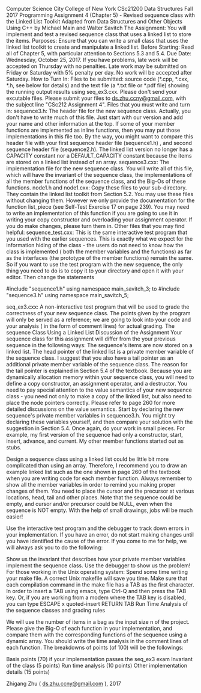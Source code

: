 Computer Science City College of New York 
  CSc21200 Data Structures  Fall 2017
Programming Assignment 4  (Chapter 5) - Revised sequence class with the Linked List Toolkit
Adapted from Data Structures and Other Objects Using C++ 
by Michael Main and Walter Savitch
The Assignment:
You will implement and test a revised sequence class that uses a linked list to store the items.
Purposes:
Ensure that you can write a small class that uses the linked list toolkit to create and manipulate a linked list.
Before Starting:
Read all of Chapter 5, with particular attention to Sections 5.3 and 5.4.
Due Date:
Wednesday, October  25, 2017. If you have problems, late work will be accepted on Thursday with no penalties. Late work may be submitted on Friday or Saturday with 5% penalty per day. No work will be accepted after Saturday.
How to Turn In:
Files to be submitted: source code (*.cpp, *.cxx, *.h, see below for details)  and the text file (a *.txt file or *.pdf file) showing the running output results using seq_ex3.cxx. Please don't send your excutable files. Please submit your files to ds.zhu.ccny@gmail.com, with the subject line "CSc212 Assignment 4".
Files that you must write and turn in:
sequence3.h: The header file for the new sequence class. Actually, you don't have to write much of this file. Just start with our version and add your name and other information at the top. If some of your member functions are implemented as inline functions, then you may put those implementations in this file too. By the way, you might want to compare this header file with your first sequence header file (sequence1.h) , and second sequence header file (sequence2.h). The linked list version no longer has a CAPACITY constant nor a DEFAULT_CAPACITY constant because the items are stored on a linked list instead of an array.
sequence3.cxx: The implementation file for the new sequence class. You will write all of this file, which will have the invariant of the sequence class, the implementations of all the member functions of the sequence class, and the Big-Os of these functions.
node1.h and node1.cxx: Copy these files to your sub-directory. They contain the linked list toolkit from Section 5.2. You may use these files without changing them. However we only provide the documentation for the function list_piece (see Self-Test Exercise 17 on page 239). You may need to write an implementation of this function if you are going to use it in writing your copy constructor and overloading your assignment operator. If you do make changes, please turn them in.
Other files that you may find helpful:
sequence_test.cxx: This is the same interactive test program that you used with the earlier sequences. This is exactly what we expect for the  information hiding of the class - the users do not need to know how the class is implemented ( both the member variables and the functions) as far as the interfaces (the prototype of the member functions)  remain the same. So if you want to use the test program with the new sequence, the only thing you need to do is to copy it to your directory and open it with your editor. Then change the statements

#include "sequence1.h" 
using namespace main_savitch_3; 
to 
#include "sequence3.h" 
using namespace main_savitch_5;

seq_ex3.cxx: A non-interactive test program that will be used to grade the correctness of your new sequence class. The points given by the program will only be served as a reference; we are going to look into your code and your analysis ( in the form of comment lines) for actual grading.
The sequence Class Using a Linked List
Discussion of the Assignment
Your sequence class for this assignment will differ from the your previous sequence in the following ways:
The sequence's items are now stored on a linked list. The head pointer of the linked list is a private member variable of the sequence class. I suggest that you also have a tail pointer as an additional private member variable of the sequence class. The reason for the tail pointer is explained in Section 5.4 of the textbook.
Because you are dynamically allocation memory within your sequence class, you will need to define a copy constructor, an assignment operator, and a destructor. You need to pay special attention to the value semantics of your new sequence class - you need not only to make a copy of the linked list, but also need to place the node pointers correctly. Please refer to page 260 for more detailed discussions on the value semantics.
Start by declaring the new sequence's private member variables in sequence3.h. You might try declaring these variables yourself, and then compare your solution with the suggestion in Section 5.4.
Once again, do your work in small pieces. For example, my first version of the sequence had only a constructor, start, insert, advance, and current. My other member functions started out as stubs.

Design a sequence class using a linked list could be little bit more complicated than using an array. Therefore, I recommend you to draw an example linked list such as the one shown in page 260 of the textbook when you are writing code for each member function. Always remember to show all the member variables in order to remind you  making proper changes of them. You need to place the cursor and the precursor at various locations, head, tail and other places. Note that the sequence could be empty, and cursor and/or precursor could be NULL, even when the sequence is NOT empty. With the help of small drawings, jobs will be much easier!

Use the interactive test program and the debugger to track down errors in your implementation. If you have an error, do not start making changes until you have identified the cause of the error. If you come to me  for help, we will always ask you to do the following:

Show us the invariant that describes how your private member variables implement the sequence class.
Use the debugger to show us the problem!
For those working in the Unix operating system: Spend some time writing your make file. A correct Unix makefile will save you time. Make sure that each compilation command in the make file has a TAB as the first character. In order to insert a TAB using emacs, type Ctrl-Q and then press the TAB key. Or, if you are working from a modem where the TAB key is disabled, you can type 
ESCAPE x quoted-insert RETURN TAB
Run Time Analysis of the sequence classes and grading rules

We will use the number of items in a bag as the input size n of the project.  Please give the Big-O of each function in your implementation, and compare them with the corresponding functions of the sequence using a dynamic array. You should write the time analysis in the comment lines of each function.  The breakdowns of points (of 100) will be the followings:

Basis points (70) if your implementation passes the seq_ex3 exam
Invariant of the class (5 points) 
Run time analysis (10 points) 
Other implementation details (15 points)  

Zhigang Zhu ( ds.zhu.ccny@gmail.com ), 2017
